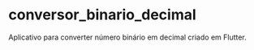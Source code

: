 # conversor_binario_decimal

Aplicativo para converter número binário em decimal criado em Flutter.
